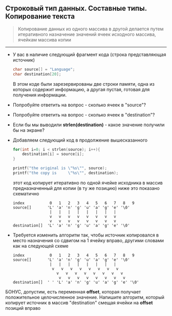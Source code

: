 ## Строковый тип данных. Составные типы. Копирование текста


> Копирование данных из одного массива в другой делается путем итеративного назначение значений ячеек исходного массива, ячейкам массива копии

---

* У вас в наличие следующий фрагмент кода (строка представляющая источник)
    ```c
    char source[] = "Language";
    char destination[20]; 
    ```
    В этом коде были зарезервированы две строки памяти, одна из которых содержит информацию, а другая пустая, готовая для получения информации.

* Попробуйте ответить на вопрос - сколько ячеек в "source"?
* Попробуйте ответить на вопрос - сколько ячеек в "destination"?
* Если бы мы выводили **strlen(destination)** - какое значение получили бы на экране?

* Добавляем следующий код в продолжение вышесказанного
    ```c
    for(int i=0; i < strlen(source); i++){
        destination[i] = source[i];
    }

    printf("the original is \"%s\"", source);
    printf("the copy is     \"%s\"", destination);

    ```
    этот код копирует итеративно по одной ячейке исходника в массив предназначенный для копии (в ту же позицию)
    ниже это показано схематично

    ```
    index           0   1   2   3   4   5   6   7   8   9
    source[]       'L' 'a' 'n' 'g' 'u' 'a' 'g' 'e' '\0'
                    |   |   |   |   |   |   |   |
                    v   v   v   v   v   v   v   v      
                    v   v   v   v   v   v   v   v      
    destination[]  'L' 'a' 'n' 'g' 'u' 'a' 'g' 'e' '\0'
    ```
* Требуется изменить алгоритм так, чтобы источник копировался в место назначения со сдвигом на 1 ячейку вправо, другими словами как на следующей схеме
    ```
    index           0   1   2   3   4   5   6   7   8   9
    source[]       'L' 'a' 'n' 'g' 'u' 'a' 'g' 'e' '\0'
                    |   |   |   |   |   |   |   |
                     v   v   v   v   v   v   v   v      
                       v   v   v   v   v   v   v   v      
                        v   v   v   v   v   v   v   v      
    destination[]  ' ' 'L' 'a' 'n' 'g' 'u' 'a' 'g' 'e' '\0'
    ```

 БОНУС, допустим, есть переменная **offset**, которая получает положительное целочисленное значение. Напишите алгоритм, который копирует источник в массив "destination" смещая ячейки на  **offset** позиций вправо